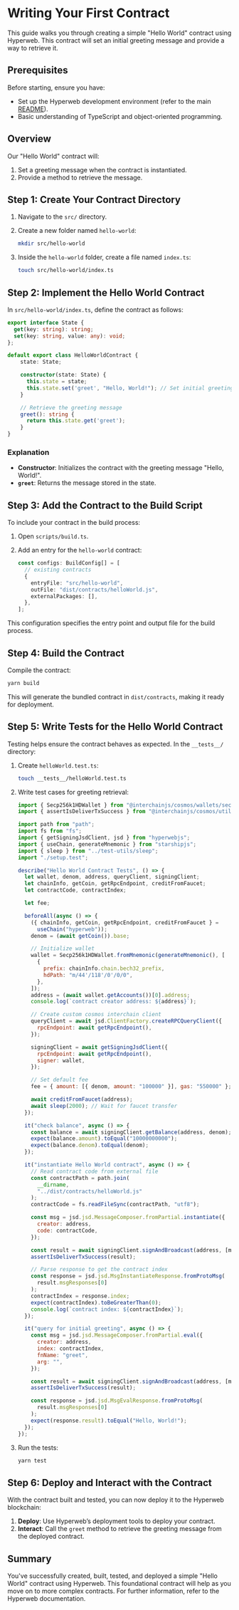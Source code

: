 # Writing Your First Contract

This guide walks you through creating a simple "Hello World" contract using Hyperweb. This contract will set an initial greeting message and provide a way to retrieve it.

## Prerequisites

Before starting, ensure you have:

- Set up the Hyperweb development environment (refer to the main [README](../README.md)).
- Basic understanding of TypeScript and object-oriented programming.

## Overview

Our "Hello World" contract will:

1. Set a greeting message when the contract is instantiated.
2. Provide a method to retrieve the message.

## Step 1: Create Your Contract Directory

1. Navigate to the `src/` directory.
2. Create a new folder named `hello-world`:

   ```bash
   mkdir src/hello-world
   ```

3. Inside the `hello-world` folder, create a file named `index.ts`:

   ```bash
   touch src/hello-world/index.ts
   ```

## Step 2: Implement the Hello World Contract

In `src/hello-world/index.ts`, define the contract as follows:

```ts
export interface State {
  get(key: string): string;
  set(key: string, value: any): void;
};

default export class HelloWorldContract {
    state: State;

    constructor(state: State) {
      this.state = state;
      this.state.set('greet', "Hello, World!"); // Set initial greeting in constructor
    }

    // Retrieve the greeting message
    greet(): string {
      return this.state.get('greet');
    }
}
```

### Explanation

- **Constructor**: Initializes the contract with the greeting message "Hello, World!".
- **`greet`**: Returns the message stored in the state.

## Step 3: Add the Contract to the Build Script

To include your contract in the build process:

1. Open `scripts/build.ts`.
2. Add an entry for the `hello-world` contract:

   ```ts
   const configs: BuildConfig[] = [
     // existing contracts
     {
       entryFile: "src/hello-world",
       outFile: "dist/contracts/helloWorld.js",
       externalPackages: [],
     },
   ];
   ```

This configuration specifies the entry point and output file for the build process.

## Step 4: Build the Contract

Compile the contract:

```bash
yarn build
```

This will generate the bundled contract in `dist/contracts`, making it ready for deployment.

## Step 5: Write Tests for the Hello World Contract

Testing helps ensure the contract behaves as expected. In the `__tests__/` directory:

1. Create `helloWorld.test.ts`:

   ```bash
   touch __tests__/helloWorld.test.ts
   ```

2. Write test cases for greeting retrieval:

   ```js
   import { Secp256k1HDWallet } from "@interchainjs/cosmos/wallets/secp256k1hd";
   import { assertIsDeliverTxSuccess } from "@interchainjs/cosmos/utils";

   import path from "path";
   import fs from "fs";
   import { getSigningJsdClient, jsd } from "hyperwebjs";
   import { useChain, generateMnemonic } from "starshipjs";
   import { sleep } from "../test-utils/sleep";
   import "./setup.test";

   describe("Hello World Contract Tests", () => {
     let wallet, denom, address, queryClient, signingClient;
     let chainInfo, getCoin, getRpcEndpoint, creditFromFaucet;
     let contractCode, contractIndex;

     let fee;

     beforeAll(async () => {
       ({ chainInfo, getCoin, getRpcEndpoint, creditFromFaucet } =
         useChain("hyperweb"));
       denom = (await getCoin()).base;

       // Initialize wallet
       wallet = Secp256k1HDWallet.fromMnemonic(generateMnemonic(), [
         {
           prefix: chainInfo.chain.bech32_prefix,
           hdPath: "m/44'/118'/0'/0/0",
         },
       ]);
       address = (await wallet.getAccounts())[0].address;
       console.log(`contract creator address: ${address}`);

       // Create custom cosmos interchain client
       queryClient = await jsd.ClientFactory.createRPCQueryClient({
         rpcEndpoint: await getRpcEndpoint(),
       });

       signingClient = await getSigningJsdClient({
         rpcEndpoint: await getRpcEndpoint(),
         signer: wallet,
       });

       // Set default fee
       fee = { amount: [{ denom, amount: "100000" }], gas: "550000" };

       await creditFromFaucet(address);
       await sleep(2000); // Wait for faucet transfer
     });

     it("check balance", async () => {
       const balance = await signingClient.getBalance(address, denom);
       expect(balance.amount).toEqual("10000000000");
       expect(balance.denom).toEqual(denom);
     });

     it("instantiate Hello World contract", async () => {
       // Read contract code from external file
       const contractPath = path.join(
         __dirname,
         "../dist/contracts/helloWorld.js"
       );
       contractCode = fs.readFileSync(contractPath, "utf8");

       const msg = jsd.jsd.MessageComposer.fromPartial.instantiate({
         creator: address,
         code: contractCode,
       });

       const result = await signingClient.signAndBroadcast(address, [msg], fee);
       assertIsDeliverTxSuccess(result);

       // Parse response to get the contract index
       const response = jsd.jsd.MsgInstantiateResponse.fromProtoMsg(
         result.msgResponses[0]
       );
       contractIndex = response.index;
       expect(contractIndex).toBeGreaterThan(0);
       console.log(`contract index: ${contractIndex}`);
     });

     it("query for initial greeting", async () => {
       const msg = jsd.jsd.MessageComposer.fromPartial.eval({
         creator: address,
         index: contractIndex,
         fnName: "greet",
         arg: "",
       });

       const result = await signingClient.signAndBroadcast(address, [msg], fee);
       assertIsDeliverTxSuccess(result);

       const response = jsd.jsd.MsgEvalResponse.fromProtoMsg(
         result.msgResponses[0]
       );
       expect(response.result).toEqual("Hello, World!");
     });
   });
   ```

3. Run the tests:

   ```bash
   yarn test
   ```

## Step 6: Deploy and Interact with the Contract

With the contract built and tested, you can now deploy it to the Hyperweb blockchain:

1. **Deploy**: Use Hyperweb’s deployment tools to deploy your contract.
2. **Interact**: Call the `greet` method to retrieve the greeting message from the deployed contract.

## Summary

You've successfully created, built, tested, and deployed a simple "Hello World" contract using Hyperweb.
This foundational contract will help as you move on to more complex contracts.
For further information, refer to the Hyperweb documentation.
